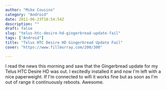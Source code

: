 ```yaml
---
author: "Mike Cousins"
category: "Android"
date: 2011-06-23T18:54:54Z
description: ""
draft: false
slug: "telus-htc-desire-hd-gingerbread-update-fail"
tags: ["Android"]
title: "Telus HTC Desire HD Gingerbread Update Fail"
cover: "https://www.fillmurray.com/200/300"

---
```


I read the news this morning and saw that the Gingerbread update for my Telus
HTC Desire HD was out. I excitedly installed it and now I'm left with a nice
paperweight. If I'm connected to wifi it works fine but as soon as I'm out of
range it continuously reboots. Awesome.
